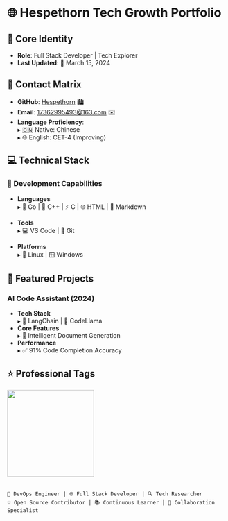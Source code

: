 # 🌐 Hespethorn Tech Growth Portfolio

## 📌 Core Identity
- **Role**: Full Stack Developer | Tech Explorer
- **Last Updated**: 📅 March 15, 2024

## 🔗 Contact Matrix
- **GitHub**: [Hespethorn](https://github.com/Hespethorn) 🏙️  
- **Email**: 17362995493@163.com ✉️  
- **Language Proficiency**:  
  ▸ 🇨🇳 Native: Chinese  
  ▸ 🌐 English: CET-4 (Improving)  

## 💻 Technical Stack
### 🔧 Development Capabilities
- **Languages**  
  ▸ 🐞 Go | 🚀 C++ | ⚡ C | 🌐 HTML | 📝 Markdown  

- **Tools**  
  ▸ 💻 VS Code | 🧩 Git  

- **Platforms**  
  ▸ 🐧 Linux | 🪟 Windows  

## 🚀 Featured Projects
###  AI Code Assistant (2024)
- **Tech Stack**  
  ▸ 🔗 LangChain | 🤖 CodeLlama  
- **Core Features**  
  ▸ 📄 Intelligent Document Generation  
- **Performance**  
  ▸ ✅ 91% Code Completion Accuracy  

## ⭐ Professional Tags

<a href="https://github.com/anuraghazra/github-readme-stats">
  <img height=200 align="center" src="https://github-readme-stats.vercel.app/api?username=Hespethorn" />
</a>
<br><br>
<!--https://github.com/anuraghazra/github-readme-stats?tab=readme-ov-file#disable-rate-limit-protections从大佬这里copy的效果!-->

```text
🔧 DevOps Engineer | 🌐 Full Stack Developer | 🔍 Tech Researcher  
💡 Open Source Contributor | 📚 Continuous Learner | 🤝 Collaboration Specialist  
